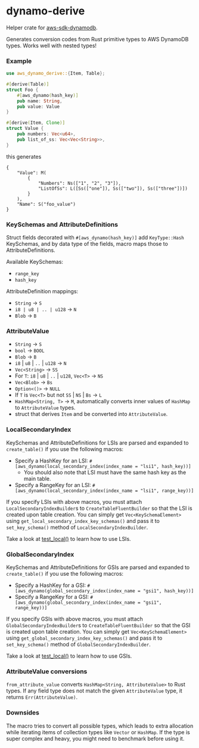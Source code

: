 # dynamo-derive

Helper crate for [aws-sdk-dynamodb](https://docs.rs/aws-sdk-dynamodb/latest/aws_sdk_dynamodb/).

Generates conversion codes from Rust primitive types to AWS DynamoDB types.
Works well with nested types!

### Example
```rust
use aws_dynamo_derive::{Item, Table};

#[derive(Table)]
struct Foo {
    #[aws_dynamo(hash_key)]
    pub name: String,
    pub value: Value
}

#[derive(Item, Clone)]
struct Value {
    pub numbers: Vec<u64>,
    pub list_of_ss: Vec<Vec<String>>, 
}
```
this generates
```rust,ignore
{
    "Value": M(
        {
            "Numbers": Ns(["1", "2", "3"]), 
            "ListOfSs": L([Ss(["one"]), Ss(["two"]), Ss(["three"])])
        }
    ), 
    "Name": S("foo_value")
}
```

### KeySchemas and AttributeDefinitions

Struct fields decorated with `#[aws_dynamo(hash_key)]` add `KeyType::Hash` KeySchemas, and by data type of the fields, macro maps 
those to AttributeDefinitions.

Available KeySchemas:

- `range_key`
- `hash_key`

AttributeDefinition mappings:
- `String` -> `S`
- `i8 | u8 | .. | u128` -> `N`
- `Blob` -> `B`

### AttributeValue

- `String` -> `S`
- `bool` -> `BOOL`
- `Blob` -> `B`
- `i8` | `u8` | `..` | `u128` -> `N`
- `Vec<String>` -> `SS`
- For `T`: `i8` | `u8` | `..` | `u128`, `Vec<T>` -> `NS`
- `Vec<Blob>` -> `Bs`
- `Option<()>` -> `NULL`
- If `T` is `Vec<T>` but not `SS` | `NS` | `Bs` -> `L`
- `HashMap<String, T>` -> `M`, automatically converts inner values of `HashMap` to `AttributeValue` types.
- struct that derives `Item` and be converted into `AttributeValue`.

### LocalSecondaryIndex

KeySchemas and AttributeDefinitions for LSIs are parsed and expanded to `create_table()` if you use the following macros:

* Specify a HashKey for an LSI: `#[aws_dynamo(local_secondary_index(index_name = "lsi1", hash_key))]`
  * You should also note that LSI must have the same hash key as the main table.
* Specify a RangeKey for an LSI: `#[aws_dynamo(local_secondary_index(index_name = "lsi1", range_key))]`

If you specify LSIs with above macros, you must attach `LocalSecondaryIndexBuilder`s to `CreateTableFluentBuilder` so that the LSI is created upon table creation.
You can simply get `Vec<KeySchemaElement>` using `get_local_secondary_index_key_schemas()` and pass it to `set_key_schema()` method of `LocalSecondaryIndexBuilder`.

Take a look at [test_local()](https://github.com/ffddw/aws-dynamo-derive/blob/d3931b6e99720decc23d0a8ef7e82ac1b9c05765/tests/table.rs#L347-L408) to learn how to use LSIs.

### GlobalSecondaryIndex

KeySchemas and AttributeDefinitions for GSIs are parsed and expanded to `create_table()` if you use the following macros:

* Specify a HashKey for a GSI: `#[aws_dynamo(global_secondary_index(index_name = "gsi1", hash_key))]`
* Specify a RangeKey for a GSI: `#[aws_dynamo(global_secondary_index(index_name = "gsi1", range_key))]`

If you specify GSIs with above macros, you must attach `GlobalSecondaryIndexBuilder`s to `CreateTableFluentBuilder` so that the GSI is created upon table creation.
You can simply get `Vec<KeySchemaElement>` using `get_global_secondary_index_key_schemas()` and pass it to `set_key_schema()` method of `GlobalSecondaryIndexBuilder`.

Take a look at [test_local()](https://github.com/ffddw/aws-dynamo-derive/blob/d3931b6e99720decc23d0a8ef7e82ac1b9c05765/tests/table.rs#L347-L408) to learn how to use GSIs.

### AttributeValue conversions

`from_attribute_value` converts `HashMap<String, AttributeValue>` to Rust types. 
If any field type does not match the given `AttributeValue` type, it returns `Err(AttributeValue)`.

### Downsides

The macro tries to convert all possible types, which leads to extra allocation while iterating items of collection types like `Vector` or `HashMap`. 
If the type is super complex and heavy, you might need to benchmark before using it.
